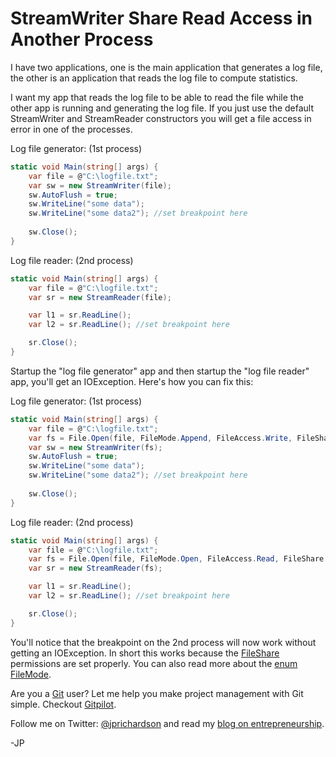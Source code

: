<!--
author: JP
publish: Fri Feb 18 2011 15:57:37 GMT-0600 (CST)
status: publish
type: post
link: https://procbits.wordpress.com/2011/02/18/streamwriter-share-read-access-in-another-process/
tags: C#
slug: 2011/02/18/streamwriter-share-read-access-in-another-process
-->

StreamWriter Share Read Access in Another Process
=================================================

I have two applications, one is the main application that generates a
log file, the other is an application that reads the log file to compute
statistics.

I want my app that reads the log file to be able to read the file while
the other app is running and generating the log file. If you just use
the default StreamWriter and StreamReader constructors you will get a
file access in error in one of the processes.

Log file generator: (1st process)

```csharp
static void Main(string[] args) {
    var file = @"C:\logfile.txt";
    var sw = new StreamWriter(file);
    sw.AutoFlush = true;
    sw.WriteLine("some data");
    sw.WriteLine("some data2"); //set breakpoint here
    
    sw.Close();
}
```

Log file reader: (2nd process)

```csharp
static void Main(string[] args) {
    var file = @"C:\logfile.txt";
    var sr = new StreamReader(file);

    var l1 = sr.ReadLine();
    var l2 = sr.ReadLine(); //set breakpoint here

    sr.Close();
}
```

Startup the "log file generator" app and then startup the "log file
reader" app, you'll get an IOException. Here's how you can fix this:

Log file generator: (1st process)

```csharp
static void Main(string[] args) {
    var file = @"C:\logfile.txt";
    var fs = File.Open(file, FileMode.Append, FileAccess.Write, FileShare.Read);
    var sw = new StreamWriter(fs);
    sw.AutoFlush = true;
    sw.WriteLine("some data");
    sw.WriteLine("some data2"); //set breakpoint here
    
    sw.Close();
}
```

Log file reader: (2nd process)

```csharp
static void Main(string[] args) {
    var file = @"C:\logfile.txt";
    var fs = File.Open(file, FileMode.Open, FileAccess.Read, FileShare.ReadWrite);
    var sr = new StreamReader(fs);

    var l1 = sr.ReadLine();
    var l2 = sr.ReadLine(); //set breakpoint here

    sr.Close();
}
```

You'll notice that the breakpoint on the 2nd process will now work
without getting an IOException. In short this works because the
[FileShare](http://msdn.microsoft.com/en-us/library/system.io.fileshare.aspx)
permissions are set properly. You can also read more about the [enum
FileMode](http://msdn.microsoft.com/en-us/library/system.io.filemode.aspx).

Are you a [Git](http://gitpilot.com) user? Let me help you make project
management with Git simple. Checkout [Gitpilot](http://gitpilot.com).

Follow me on Twitter: [@jprichardson](http://twitter.com/jprichardson)
and read my [blog on entrepreneurship](http://techneur.com).

-JP
